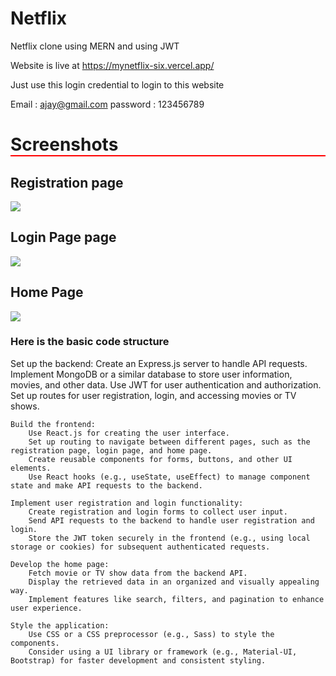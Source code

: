 # Netflix
Netflix clone using MERN and using JWT

Website is live at https://mynetflix-six.vercel.app/

Just use this login credential to login to this website 

Email : ajay@gmail.com
password : 123456789

<h1 style="border-bottom:2px solid red">Screenshots</h1>

<h2>Registration page</h2>
<img src="https://i.postimg.cc/7LfxQs9D/Screenshot-639.png"/>

<h2>Login Page page</h2>
<img src="https://i.postimg.cc/P5v331D9/Screenshot-638.png" />

<h2>Home Page</h2>
<img src="https://i.postimg.cc/qMWVvJxf/Screenshot-637.png"/>


<h3>Here is the basic code structure</h3>
    Set up the backend:
        Create an Express.js server to handle API requests.
        Implement MongoDB or a similar database to store user information, movies, and other data.
        Use JWT for user authentication and authorization.
        Set up routes for user registration, login, and accessing movies or TV shows.

    Build the frontend:
        Use React.js for creating the user interface.
        Set up routing to navigate between different pages, such as the registration page, login page, and home page.
        Create reusable components for forms, buttons, and other UI elements.
        Use React hooks (e.g., useState, useEffect) to manage component state and make API requests to the backend.

    Implement user registration and login functionality:
        Create registration and login forms to collect user input.
        Send API requests to the backend to handle user registration and login.
        Store the JWT token securely in the frontend (e.g., using local storage or cookies) for subsequent authenticated requests.

    Develop the home page:
        Fetch movie or TV show data from the backend API.
        Display the retrieved data in an organized and visually appealing way.
        Implement features like search, filters, and pagination to enhance user experience.

    Style the application:
        Use CSS or a CSS preprocessor (e.g., Sass) to style the components.
        Consider using a UI library or framework (e.g., Material-UI, Bootstrap) for faster development and consistent styling.
